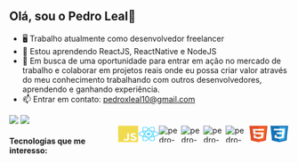 ## Olá, sou o Pedro Leal👋

- 🖥️ Trabalho atualmente como desenvolvedor freelancer
- 🌱 Estou aprendendo ReactJS, ReactNative e NodeJS
- 🚀 Em busca de uma oportunidade para entrar em ação no mercado de trabalho e colaborar em projetos reais onde eu possa criar valor através do meu conhecimento trabalhando com outros desenvolvedores, aprendendo e ganhando experiência.
- 📫 Entrar em contato: pedroxleal10@gmail.com

<div>
    <a href="https://www.linkedin.com/in/pedro-leal-2335a0214/" target="_blank"><img src="https://img.shields.io/badge/-LinkedIn-%230077B5?style=for-the-badge&logo=linkedin&logoColor=white" target="_blank"></a> 
    <a href = "mailto:pedroxleal10@gmail.com"><img src="https://img.shields.io/badge/-Gmail-%23333?style=for-the-badge&logo=gmail&logoColor=white" target="_blank"></a>
  </div>

<div style="display: flex">
  <h4>Tecnologias que me interesso:</h4>
  <img align="center" alt="pedro-Js" height="30" width="40" src="https://raw.githubusercontent.com/devicons/devicon/master/icons/javascript/javascript-plain.svg">
  <img align="center" alt="pedro-React" height="30" width="40" src="https://raw.githubusercontent.com/devicons/devicon/master/icons/react/react-original.svg">
  <img align="center" alt="pedro-node" height="30" width="40" src="https://cdn.jsdelivr.net/gh/devicons/devicon/icons/nodejs/nodejs-original.svg">
  <img align="center" alt="pedro-Next" height="30" width="40" color="#fff" src="https://cdn.jsdelivr.net/gh/devicons/devicon/icons/nextjs/nextjs-original-wordmark.svg">
  <img align="center" alt="pedro-Next" height="30" width="40" color="#fff" src="https://cdn.jsdelivr.net/gh/devicons/devicon/icons/sass/sass-original.svg">
  <img align="center" alt="pedro-Next" height="30" width="40" color="#fff" src="https://cdn.jsdelivr.net/gh/devicons/devicon/icons/figma/figma-original.svg">
  <img align="center" alt="pedro-HTML" height="30" width="40" src="https://raw.githubusercontent.com/devicons/devicon/master/icons/html5/html5-original.svg">
  <img align="center" alt="pedro-CSS" height="30" width="40" src="https://raw.githubusercontent.com/devicons/devicon/master/icons/css3/css3-original.svg">
  
</div>
